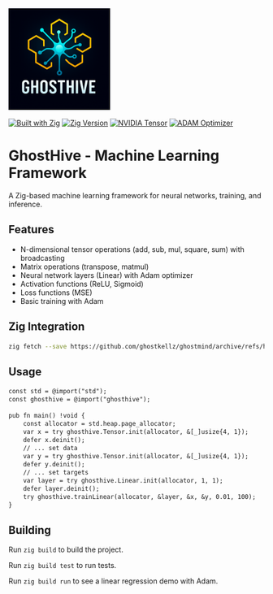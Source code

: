 <img src="assets/icons/ghosthive.png" alt="GhostHive Logo" width="200">

[![Built with Zig](https://img.shields.io/badge/built%20with-Zig-yellow)](https://ziglang.org)
[![Zig Version](https://img.shields.io/badge/zig-0.16.0--dev-orange)](https://ziglang.org/download)
[![NVIDIA Tensor](https://img.shields.io/badge/NVIDIA-Tensor-green)](https://developer.nvidia.com/tensorrt)
[![ADAM Optimizer](https://img.shields.io/badge/optimizer-ADAM-blue)](https://arxiv.org/abs/1412.6980)

# GhostHive - Machine Learning Framework

A Zig-based machine learning framework for neural networks, training, and inference.

## Features

- N-dimensional tensor operations (add, sub, mul, square, sum) with broadcasting
- Matrix operations (transpose, matmul)
- Neural network layers (Linear) with Adam optimizer
- Activation functions (ReLU, Sigmoid)
- Loss functions (MSE)
- Basic training with Adam

## Zig Integration 
```bash
zig fetch --save https://github.com/ghostkellz/ghostmind/archive/refs/heads/main.tar.gz

```
## Usage

```zig
const std = @import("std");
const ghosthive = @import("ghosthive");

pub fn main() !void {
    const allocator = std.heap.page_allocator;
    var x = try ghosthive.Tensor.init(allocator, &[_]usize{4, 1});
    defer x.deinit();
    // ... set data
    var y = try ghosthive.Tensor.init(allocator, &[_]usize{4, 1});
    defer y.deinit();
    // ... set targets
    var layer = try ghosthive.Linear.init(allocator, 1, 1);
    defer layer.deinit();
    try ghosthive.trainLinear(allocator, &layer, &x, &y, 0.01, 100);
}
```
## Building

Run `zig build` to build the project.

Run `zig build test` to run tests.

Run `zig build run` to see a linear regression demo with Adam.
